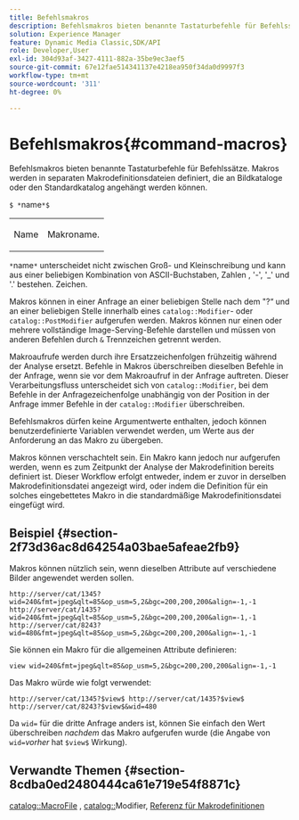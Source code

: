 ```yaml
---
title: Befehlsmakros
description: Befehlsmakros bieten benannte Tastaturbefehle für Befehlssätze. Makros werden in separaten Makrodefinitionsdateien definiert, die an Bildkataloge oder den Standardkatalog angehängt werden können.
solution: Experience Manager
feature: Dynamic Media Classic,SDK/API
role: Developer,User
exl-id: 304d93af-3427-4111-882a-35be9ec3aef5
source-git-commit: 67e12fae514341137e4218ea950f34da0d9997f3
workflow-type: tm+mt
source-wordcount: '311'
ht-degree: 0%

---
```


# Befehlsmakros{#command-macros}

Befehlsmakros bieten benannte Tastaturbefehle für Befehlssätze. Makros werden in separaten Makrodefinitionsdateien definiert, die an Bildkataloge oder den Standardkatalog angehängt werden können.

`$ *`name`*$`

<table id="simpletable_A03541622C354F60B5F304B999C4EF8E"> 
 <tr class="strow"> 
  <td class="stentry"> <p><span class="codeph"> <span class="varname"> Name</span></span> </p> </td> 
  <td class="stentry"> <p>Makroname. </p></td> 
 </tr> 
</table>

`*`name`*` unterscheidet nicht zwischen Groß- und Kleinschreibung und kann aus einer beliebigen Kombination von ASCII-Buchstaben, Zahlen , &#39;-&#39;, &#39;_&#39; und &#39;.&#39; bestehen. Zeichen.

Makros können in einer Anfrage an einer beliebigen Stelle nach dem &quot;?“ und an einer beliebigen Stelle innerhalb eines `catalog::Modifier`- oder `catalog::PostModifier` aufgerufen werden. Makros können nur einen oder mehrere vollständige Image-Serving-Befehle darstellen und müssen von anderen Befehlen durch `&` Trennzeichen getrennt werden.

Makroaufrufe werden durch ihre Ersatzzeichenfolgen frühzeitig während der Analyse ersetzt. Befehle in Makros überschreiben dieselben Befehle in der Anfrage, wenn sie vor dem Makroaufruf in der Anfrage auftreten. Dieser Verarbeitungsfluss unterscheidet sich von `catalog::Modifier`, bei dem Befehle in der Anfragezeichenfolge unabhängig von der Position in der Anfrage immer Befehle in der `catalog::Modifier` überschreiben.

Befehlsmakros dürfen keine Argumentwerte enthalten, jedoch können benutzerdefinierte Variablen verwendet werden, um Werte aus der Anforderung an das Makro zu übergeben.

Makros können verschachtelt sein. Ein Makro kann jedoch nur aufgerufen werden, wenn es zum Zeitpunkt der Analyse der Makrodefinition bereits definiert ist. Dieser Workflow erfolgt entweder, indem er zuvor in derselben Makrodefinitionsdatei angezeigt wird, oder indem die Definition für ein solches eingebettetes Makro in die standardmäßige Makrodefinitionsdatei eingefügt wird.

## Beispiel {#section-2f73d36ac8d64254a03bae5afeae2fb9}

Makros können nützlich sein, wenn dieselben Attribute auf verschiedene Bilder angewendet werden sollen.

`http://server/cat/1345?wid=240&fmt=jpeg&qlt=85&op_usm=5,2&bgc=200,200,200&align=-1,-1 http://server/cat/1435?wid=240&fmt=jpeg&qlt=85&op_usm=5,2&bgc=200,200,200&align=-1,-1 http://server/cat/8243?wid=480&fmt=jpeg&qlt=85&op_usm=5,2&bgc=200,200,200&align=-1,-1`

Sie können ein Makro für die allgemeinen Attribute definieren:

`view wid=240&fmt=jpeg&qlt=85&op_usm=5,2&bgc=200,200,200&align=-1,-1`

Das Makro würde wie folgt verwendet:

`http://server/cat/1345?$view$ http://server/cat/1435?$view$ http://server/cat/8243?$view$&wid=480`

Da `wid=` für die dritte Anfrage anders ist, können Sie einfach den Wert überschreiben *nachdem* das Makro aufgerufen wurde (die Angabe von `wid=`*vorher* hat `$view$` Wirkung).

## Verwandte Themen {#section-8cdba0ed2480444ca61e719e54f8871c}

[catalog::MacroFile](../../../../../is-api/image-catalog/image-serving-api-ref/c-image-catalog-reference/c-attributes-reference/r-macrofile.md#reference-f91d717b3847458ca0f1fe95387554a2) , [catalog::](/help/aem-is-ir-api/is-api/image-catalog/image-serving-api-ref/c-image-catalog-reference/c-image-svg-data-reference/c-image-data-reference/r-modifier-cat.md)Modifier, [Referenz für Makrodefinitionen](../../../../../is-api/image-catalog/image-serving-api-ref/c-image-catalog-reference/c-macro-definition-reference/c-macro-definition-reference.md#concept-5ec73f7636c1496fba1e94094e694e79)
